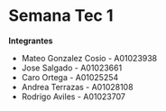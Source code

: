 # Semana Tec 1
**Integrantes** 
- Mateo Gonzalez Cosio - A01023938
- Jose Salgado - A01023661
- Caro Ortega - A01025254
- Andrea Terrazas - A01028108
- Rodrigo Aviles - A01023707
